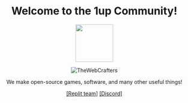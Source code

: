 <div align=center >

<h1> Welcome to the 1up Community! </h1>
<p> <a href="https://1upCommunity.github.io"> <img src="https://avatars.githubusercontent.com/u/87221564" height=100 /> </a> </p>

<p> <img src="https://komarev.com/ghpvc/?username=TheWebCrafters&label=Profile%20views&color=0e75b6&style=flat" alt="TheWebCrafters" /> </p>

  <p> We make open-source games, software, and many other useful things! </p>
  
  <a href="https://replit.com/teams/join/gpvkqrjhcseywqavynnuowsvslvsyguq-1upCommunity">[Replit team]</a>
  <a href="https://discord.gg/UhAxUqph">[Discord]</a>
</div>
